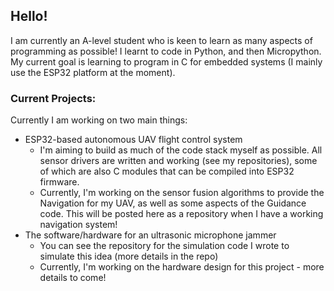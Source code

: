 ## Hello! ##

I am currently an A-level student who is keen to learn as many aspects of programming as possible! I learnt to code in Python, and then Micropython. My current goal is learning to program in C for embedded systems (I mainly use the ESP32 platform at the moment).

### Current Projects: ###

Currently I am working on two main things:
 - ESP32-based autonomous UAV flight control system
      - I'm aiming to build as much of the code stack myself as possible. All sensor drivers are written and working (see my repositories), some of which are also C modules that can be compiled into ESP32 firmware.
      - Currently, I'm working on the sensor fusion algorithms to provide the Navigation for my UAV, as well as some aspects of the Guidance code. This will be posted here as a repository when I have a working navigation system!
 - The software/hardware for an ultrasonic microphone jammer
     - You can see the repository for the simulation code I wrote to simulate this idea (more details in the repo)
     - Currently, I'm working on the hardware design for this project - more details to come!
